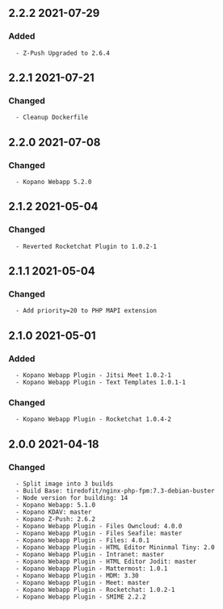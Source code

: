 ## 2.2.2 2021-07-29 <dave at tiredofit dot ca>

   ### Added
      - Z-Push Upgraded to 2.6.4


## 2.2.1 2021-07-21 <dave at tiredofit dot ca>

   ### Changed
      - Cleanup Dockerfile


## 2.2.0 2021-07-08 <dave at tiredofit dot ca>

   ### Changed
      - Kopano Webapp 5.2.0

## 2.1.2 2021-05-04 <dave at tiredofit dot ca>

   ### Changed
      - Reverted Rocketchat Plugin to 1.0.2-1

## 2.1.1 2021-05-04 <dave at tiredofit dot ca>

   ### Changed
      - Add priority=20 to PHP MAPI extension


## 2.1.0 2021-05-01 <dave at tiredofit dot ca>

   ### Added
      - Kopano Webapp Plugin - Jitsi Meet 1.0.2-1
      - Kopano Webapp Plugin - Text Templates 1.0.1-1

   ### Changed
      - Kopano Webapp Plugin - Rocketchat 1.0.4-2


## 2.0.0 2021-04-18 <dave at tiredofit dot ca>

   ### Changed
      - Split image into 3 builds
      - Build Base: tiredofit/nginx-php-fpm:7.3-debian-buster
      - Node version for building: 14
      - Kopano Webapp: 5.1.0
      - Kopano KDAV: master
      - Kopano Z-Push: 2.6.2
      - Kopano Webapp Plugin - Files Owncloud: 4.0.0
      - Kopano Webapp Plugin - Files Seafile: master
      - Kopano Webapp Plugin - Files: 4.0.1
      - Kopano Webapp Plugin - HTML Editor Mininmal Tiny: 2.0
      - Kopano Webapp Plugin - Intranet: master
      - Kopano Webapp Plugin - HTML Editor Jodit: master
      - Kopano Webapp Plugin - Mattermost: 1.0.1
      - Kopano Webapp Plugin - MDM: 3.30
      - Kopano Webapp Plugin - Meet: master
      - Kopano Webapp Plugin - Rocketchat: 1.0.2-1
      - Kopano Webapp Plugin - SMIME 2.2.2

